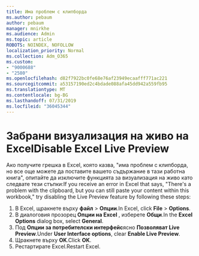 ```yaml
---
title: Има проблем с клипборда
ms.author: pebaum
author: pebaum
manager: mnirkhe
ms.audience: Admin
ms.topic: article
ROBOTS: NOINDEX, NOFOLLOW
localization_priority: Normal
ms.collection: Adm_O365
ms.custom:
- "9000688"
- "2580"
ms.openlocfilehash: d82f7922bc0fe68e76af23949ecaafff771ac221
ms.sourcegitcommit: a53157190ed2c4bdade088afa45dd942a559fb95
ms.translationtype: MT
ms.contentlocale: bg-BG
ms.lasthandoff: 07/31/2019
ms.locfileid: "36045344"
---
```

# <a name="disable-excel-live-preview"></a><span data-ttu-id="cdbff-102">Забрани визуализация на живо на Excel</span><span class="sxs-lookup"><span data-stu-id="cdbff-102">Disable Excel Live Preview</span></span>

<span data-ttu-id="cdbff-103">Ако получите грешка в Excel, която казва, "има проблем с клипборда, но все още можете да поставите вашето съдържание в тази работна книга", опитайте да изключите функцията за визуализация на живо като следвате тези стъпки:</span><span class="sxs-lookup"><span data-stu-id="cdbff-103">If you receive an error in Excel that says, "There's a problem with the clipboard, but you can still paste your content within this workbook," try disabling the Live Preview feature by following these steps:</span></span>

1. <span data-ttu-id="cdbff-104">В Excel, щракнете върху **файл** > **Опции**.</span><span class="sxs-lookup"><span data-stu-id="cdbff-104">In Excel, click **File** > **Options**.</span></span>
3. <span data-ttu-id="cdbff-105">В диалоговия прозорец **Опции на Excel** , изберете **Общи**.</span><span class="sxs-lookup"><span data-stu-id="cdbff-105">In the **Excel Options** dialog box, select **General**.</span></span>
4. <span data-ttu-id="cdbff-106">Под **Опции за потребителски интерфейс**ясно **Позволяват Live Preview**.</span><span class="sxs-lookup"><span data-stu-id="cdbff-106">Under **User Interface options**, clear **Enable Live Preview**.</span></span>
5. <span data-ttu-id="cdbff-107">Щракнете върху **OK**.</span><span class="sxs-lookup"><span data-stu-id="cdbff-107">Click **OK**.</span></span>
6. <span data-ttu-id="cdbff-108">Рестартирате Excel.</span><span class="sxs-lookup"><span data-stu-id="cdbff-108">Restart Excel.</span></span>